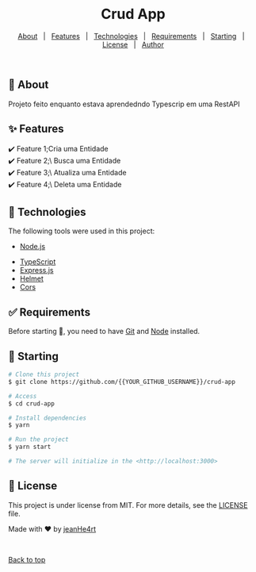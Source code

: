<div align="center" id="top"> 
<!--   <img src="./.github/app.gif" alt="Crud App" /> -->

  &#xa0;

  <!-- <a href="https://crudapp.netlify.app">Demo</a> -->
</div>

<h1 align="center">Crud App</h1>

<p align="center">
  <!-- <img alt="Github top language" src="https://img.shields.io/github/languages/top/{{YOUR_GITHUB_USERNAME}}/crud-app?color=56BEB8">

  <!-- <img alt="Github language count" src="https://img.shields.io/github/languages/count/{{YOUR_GITHUB_USERNAME}}/crud-app?color=56BEB8"> -->

  <!-- <img alt="Repository size" src="https://img.shields.io/github/repo-size/{{YOUR_GITHUB_USERNAME}}/crud-app?color=56BEB8"> -->

  <!-- <img alt="License" src="https://img.shields.io/github/license/{{YOUR_GITHUB_USERNAME}}/crud-app?color=56BEB8"> -->

  <!-- <img alt="Github issues" src="https://img.shields.io/github/issues/{{YOUR_GITHUB_USERNAME}}/crud-app?color=56BEB8" /> -->

  <!-- <img alt="Github forks" src="https://img.shields.io/github/forks/{{YOUR_GITHUB_USERNAME}}/crud-app?color=56BEB8" /> -->

  <!-- <img alt="Github stars" src="https://img.shields.io/github/stars/{{YOUR_GITHUB_USERNAME}}/crud-app?color=56BEB8" /> -->
</p>

<!-- Status -->

<!-- <h4 align="center"> 
	🚧  Crud App 🚀 Under construction...  🚧
</h4> 

<hr> -->

<p align="center">
  <a href="#dart-about">About</a> &#xa0; | &#xa0; 
  <a href="#sparkles-features">Features</a> &#xa0; | &#xa0;
  <a href="#rocket-technologies">Technologies</a> &#xa0; | &#xa0;
  <a href="#white_check_mark-requirements">Requirements</a> &#xa0; | &#xa0;
  <a href="#checkered_flag-starting">Starting</a> &#xa0; | &#xa0;
  <a href="#memo-license">License</a> &#xa0; | &#xa0;
  <a href="https://github.com/{{YOUR_GITHUB_USERNAME}}" target="_blank">Author</a>
</p>

<br>

## :dart: About ##

Projeto feito enquanto estava aprendedndo Typescrip em uma RestAPI

## :sparkles: Features ##

:heavy_check_mark: Feature 1;Cria uma Entidade</br>
:heavy_check_mark: Feature 2;\ Busca uma Entidade</br>
:heavy_check_mark: Feature 3;\ Atualiza uma Entidade</br>
:heavy_check_mark: Feature 4;\ Deleta uma Entidade</br>

## :rocket: Technologies ##

The following tools were used in this project:

<!-- - [Expo](https://expo.io/) -->
- [Node.js](https://nodejs.org/en/)
<!-- - [React](https://pt-br.reactjs.org/) -->
<!-- - [React Native](https://reactnative.dev/) -->
- [TypeScript](https://www.typescriptlang.org/)
- [Express.js](https://expressjs.com/)
- [Helmet](https://github.com/helmetjs/helmet)
- [Cors](https://github.com/expressjs/cors)

## :white_check_mark: Requirements ##

Before starting :checkered_flag:, you need to have [Git](https://git-scm.com) and [Node](https://nodejs.org/en/) installed.

## :checkered_flag: Starting ##

```bash
# Clone this project
$ git clone https://github.com/{{YOUR_GITHUB_USERNAME}}/crud-app

# Access
$ cd crud-app

# Install dependencies
$ yarn

# Run the project
$ yarn start

# The server will initialize in the <http://localhost:3000>
```

## :memo: License ##

This project is under license from MIT. For more details, see the [LICENSE](LICENSE.md) file.


Made with :heart: by <a href="https://github.com/jeanHe4rt" target="_blank">jeanHe4rt</a>

&#xa0;

<a href="#top">Back to top</a>
